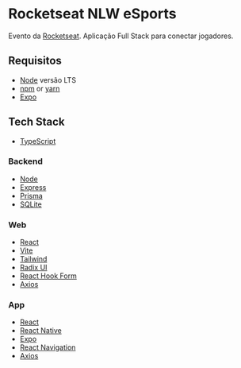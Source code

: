 # Rocketseat NLW eSports

Evento da [Rocketseat](https://www.rocketseat.com.br). Aplicação Full Stack para conectar jogadores.

## Requisitos

- [Node](https://nodejs.org) versão LTS
- [npm](https://www.npmjs.com) or [yarn](https://yarnpkg.com/getting-started/install)
- [Expo](https://docs.expo.dev/get-started/installation)

## Tech Stack

- [TypeScript](https://www.typescriptlang.org)

### Backend

- [Node](https://nodejs.org)
- [Express](https://expressjs.com)
- [Prisma](https://www.prisma.io)
- [SQLite](https://www.sqlite.org/index.html)

### Web

- [React](https://reactjs.org)
- [Vite](https://vitejs.dev)
- [Tailwind](https://tailwindcss.com)
- [Radix UI](https://www.radix-ui.com)
- [React Hook Form](https://react-hook-form.com)
- [Axios](https://axios-http.com)

### App

- [React](https://reactjs.org)
- [React Native](https://reactnative.dev)
- [Expo](https://docs.expo.dev/index.html)
- [React Navigation](https://reactnavigation.org)
- [Axios](https://axios-http.com)


